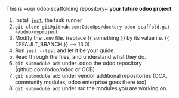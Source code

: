 This is ~our odoo scaffolding repository~ **your future odoo project**.

1. Install [`just`](https://github.com/casey/just#installation), the task runner
2. `git clone git@github.com:OdooOps/dockery-odoo-scaffold.git ~/odoo/myproject`
3. Modify the `.env` file. (replace {{ something }} by its value i.e. {{ DEFAULT_BRANCH }} --> 13.0)
4. Run `just --list` and let it be your guide.
5. Read through the files, and understand what they do.
6. `git submodule add` under .odoo the odoo repository (github.com/odoo/odoo or OCB)
7. `git submodule add` under vendor additional repositories (OCA, community modules, odoo enterprise goes there too)
8. `git submodule add` under src the modules you are working on.
